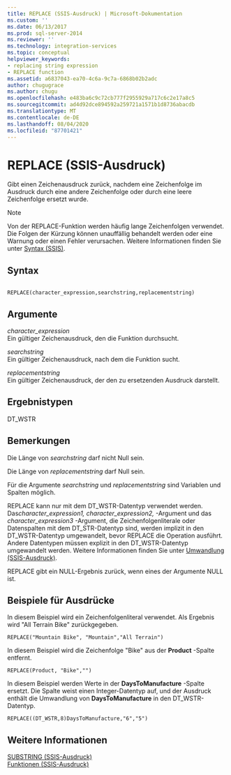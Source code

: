 ```yaml
---
title: REPLACE (SSIS-Ausdruck) | Microsoft-Dokumentation
ms.custom: ''
ms.date: 06/13/2017
ms.prod: sql-server-2014
ms.reviewer: ''
ms.technology: integration-services
ms.topic: conceptual
helpviewer_keywords:
- replacing string expression
- REPLACE function
ms.assetid: a6837043-ea70-4c6a-9c7a-6868b02b2adc
author: chugugrace
ms.author: chugu
ms.openlocfilehash: e483ba6c9c72cb777f2955929a717c6c2e17a8c5
ms.sourcegitcommit: ad4d92dce894592a259721a1571b1d8736abacdb
ms.translationtype: MT
ms.contentlocale: de-DE
ms.lasthandoff: 08/04/2020
ms.locfileid: "87701421"
---
```

# <a name="replace-ssis-expression"></a>REPLACE (SSIS-Ausdruck)
  Gibt einen Zeichenausdruck zurück, nachdem eine Zeichenfolge im Ausdruck durch eine andere Zeichenfolge oder durch eine leere Zeichenfolge ersetzt wurde.  
  
> [!NOTE]  
>  Von der REPLACE-Funktion werden häufig lange Zeichenfolgen verwendet. Die Folgen der Kürzung können unauffällig behandelt werden oder eine Warnung oder einen Fehler verursachen. Weitere Informationen finden Sie unter [Syntax &#40;SSIS&#41;](syntax-ssis.md).  
  
## <a name="syntax"></a>Syntax  
  
```  
  
REPLACE(character_expression,searchstring,replacementstring)  
```  
  
## <a name="arguments"></a>Argumente  
 *character_expression*  
 Ein gültiger Zeichenausdruck, den die Funktion durchsucht.  
  
 *searchstring*  
 Ein gültiger Zeichenausdruck, nach dem die Funktion sucht.  
  
 *replacementstring*  
 Ein gültiger Zeichenausdruck, der den zu ersetzenden Ausdruck darstellt.  
  
## <a name="result-types"></a>Ergebnistypen  
 DT_WSTR  
  
## <a name="remarks"></a>Bemerkungen  
 Die Länge von *searchstring* darf nicht Null sein.  
  
 Die Länge von *replacementstring* darf Null sein.  
  
 Für die Argumente *searchstring* und *replacementstring* sind Variablen und Spalten möglich.  
  
 REPLACE kann nur mit dem DT_WSTR-Datentyp verwendet werden. Das*character_expression1, character_expression2,* -Argument und das *character_expression3* -Argument, die Zeichenfolgenliterale oder Datenspalten mit dem DT_STR-Datentyp sind, werden implizit in den DT_WSTR-Datentyp umgewandelt, bevor REPLACE die Operation ausführt. Andere Datentypen müssen explizit in den DT_WSTR-Datentyp umgewandelt werden. Weitere Informationen finden Sie unter [Umwandlung &#40;SSIS-Ausdruck&#41;](cast-ssis-expression.md).  
  
 REPLACE gibt ein NULL-Ergebnis zurück, wenn eines der Argumente NULL ist.  
  
## <a name="expression-examples"></a>Beispiele für Ausdrücke  
 In diesem Beispiel wird ein Zeichenfolgenliteral verwendet. Als Ergebnis wird "All Terrain Bike" zurückgegeben.  
  
```  
REPLACE("Mountain Bike", "Mountain","All Terrain")  
```  
  
 In diesem Beispiel wird die Zeichenfolge "Bike" aus der **Product** -Spalte entfernt.  
  
```  
REPLACE(Product, "Bike","")  
```  
  
 In diesem Beispiel werden Werte in der **DaysToManufacture** -Spalte ersetzt. Die Spalte weist einen Integer-Datentyp auf, und der Ausdruck enthält die Umwandlung von **DaysToManufacture** in den DT_WSTR-Datentyp.  
  
```  
REPLACE((DT_WSTR,8)DaysToManufacture,"6","5")  
```  
  
## <a name="see-also"></a>Weitere Informationen  
 [SUBSTRING &#40;SSIS-Ausdruck&#41;](substring-ssis-expression.md)   
 [Funktionen &#40;SSIS-Ausdruck&#41;](functions-ssis-expression.md)  
  
  
